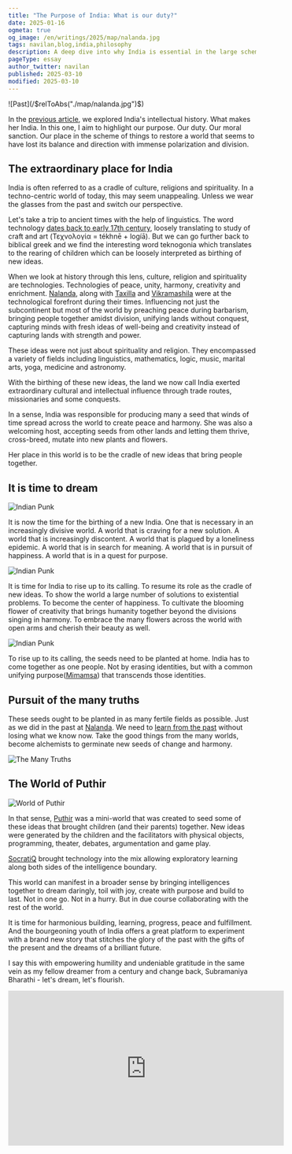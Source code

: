 ```yaml
---
title: "The Purpose of India: What is our duty?"
date: 2025-01-16
ogmeta: true
og_image: /en/writings/2025/map/nalanda.jpg
tags: navilan,blog,india,philosophy
description: A deep dive into why India is essential in the large scheme of things?
pageType: essay
author_twitter: navilan
published: 2025-03-10
modified: 2025-03-10
---
```



<div class="row gld-12 teaser-only">
![Past](/$relToAbs("./map/nalanda.jpg")$)
</div>

<!--more-->

In the [previous article][map of india], we explored India's intellectual history. What makes her India. In this one, I aim to highlight our purpose. Our duty. Our moral sanction. Our place in the scheme of things to restore a world that seems to have lost its balance and direction with immense polarization and division.

[map of india]: ./2025-01-16-intellectual-india.html

## The extraordinary place for India

India is often referred to as a cradle of culture, religions and spirituality. In a techno-centric world of today, this may seem unappealing. Unless we wear the glasses from the past and switch our perspective.

Let's take a trip to ancient times with the help of linguistics. The word technology [dates back to early 17th century][technology etymology], loosely translating to study of craft and art (Τεχνολογία = tékhnē + logíā). But we can go further back to biblical greek and we find the interesting word teknogonia which translates to the rearing of children which can be loosely interpreted as birthing of new ideas.

When we look at history through this lens, culture, religion and spirituality are technologies. Technologies of peace, unity, harmony, creativity and enrichment. [Nalanda][], along with [Taxilla][] and [Vikramashila][] were at the technological forefront during their times. Influencing not just the subcontinent but most of the world by preaching peace during barbarism, bringing people together amidst division, unifying lands without conquest, capturing minds with fresh ideas of well-being and creativity instead of capturing lands with strength and power.

These ideas were not just about spirituality and religion. They encompassed a variety of fields including linguistics, mathematics, logic, music, marital arts, yoga, medicine and astronomy.

[technology etymology]: https://en.wikipedia.org/wiki/Technology
[Taxilla]: https://en.wikipedia.org/wiki/Taxila
[Nalanda]: https://en.wikipedia.org/wiki/Nalanda
[Vikramashila]: https://en.wikipedia.org/wiki/Vikramashila

With the birthing of these new ideas, the land we now call India exerted extraordinary cultural and intellectual influence through trade routes, missionaries and some conquests.

In a sense, India was responsible for producing many a seed that winds of time spread across the world to create peace and harmony. She was also a welcoming host, accepting seeds from other lands and letting them thrive, cross-breed, mutate into new plants and flowers.

Her place in this world is to be the cradle of new ideas that bring people together.

## It is time to dream

![Indian Punk](./purpose/indian-punk-1.png)

It is now the time for the birthing of a new India. One that is necessary in an increasingly divisive world. A world that is craving for a new solution. A world that is increasingly discontent. A world that is plagued by a loneliness epidemic. A world that is in search for meaning. A world that is in pursuit of happiness. A world that is in a quest for purpose.

![Indian Punk](./purpose/indian-punk-3.png)

It is time for India to rise up to its calling. To resume its role as the cradle of new ideas. To show the world a large number of solutions to existential problems. To become the center of happiness. To cultivate the blooming flower of creativity that brings humanity together beyond the divisions singing in harmony. To embrace the many flowers across the world with open arms and cherish their beauty as well.

![Indian Punk](./purpose/indian-punk-2.png)

To rise up to its calling, the seeds need to be planted at home. India has to come together as one people. Not by erasing identities, but with a common unifying purpose([Mimamsa][]) that transcends those identities.

[Mimamsa]: ./2025-01-16-intellectual-india.html#mimamsa

## Pursuit of the many truths

These seeds ought to be planted in as many fertile fields as possible. Just as we did in the past at [Nalanda][]. We need to [learn from the past][past] without losing what we know now. Take the good things from the many worlds, become alchemists to germinate new seeds of change and harmony.

![The Many Truths](./purpose/pathways.png)

[past]: ../2024/2024-07-18-learning-from-the-past.html

## The World of Puthir

![World of Puthir](./purpose/world-of-puthir.jpg)

In that sense, [Puthir](https://puthir.org) was a mini-world that was created to seed some of these ideas that brought children (and their parents) together. New ideas were generated by the children and the facilitators with physical objects, programming, theater, debates, argumentation and game play.

[SocratiQ](https://socratiq.ai) brought technology into the mix allowing exploratory learning along both sides of the intelligence boundary.

This world can manifest in a broader sense by bringing intelligences together to dream daringly, toil with joy, create with purpose and build to last. Not in one go. Not in a hurry. But in due course collaborating with the rest of the world.

It is time for harmonious building, learning, progress, peace and fulfillment. And the bourgeoning youth of India offers a great platform to experiment with a brand new story that stitches the glory of the past with the gifts of the present and the dreams of a brilliant future.

I say this with empowering humility and undeniable gratitude
in the same vein as my fellow dreamer from a century and change back, Subramaniya Bharathi  - let's dream, let's flourish.

<iframe width="560" height="315" src="https://www.youtube.com/embed/s7Xtkuc8k_k?si=rNusxRTFSJHe1J0P" title="YouTube video player" frameborder="0" allow="accelerometer; autoplay; clipboard-write; encrypted-media; gyroscope; picture-in-picture; web-share" referrerpolicy="strict-origin-when-cross-origin" allowfullscreen></iframe>